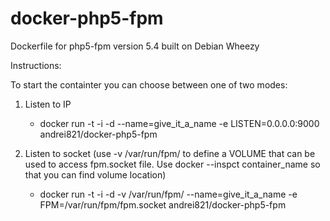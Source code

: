 docker-php5-fpm
===============

Dockerfile for php5-fpm version 5.4 built on Debian Wheezy

Instructions:

To start the containter you can choose between one of two modes:

1. Listen to IP
	
   - docker run -t -i -d --name=give_it_a_name -e LISTEN=0.0.0.0:9000 andrei821/docker-php5-fpm

2. Listen to socket (use -v /var/run/fpm/ to define a VOLUME that can be used to access fpm.socket file. Use docker --inspct container_name so that you can find volume location)
   
   - docker run -t -i -d -v /var/run/fpm/ --name=give_it_a_name -e FPM=/var/run/fpm/fpm.socket andrei821/docker-php5-fpm
